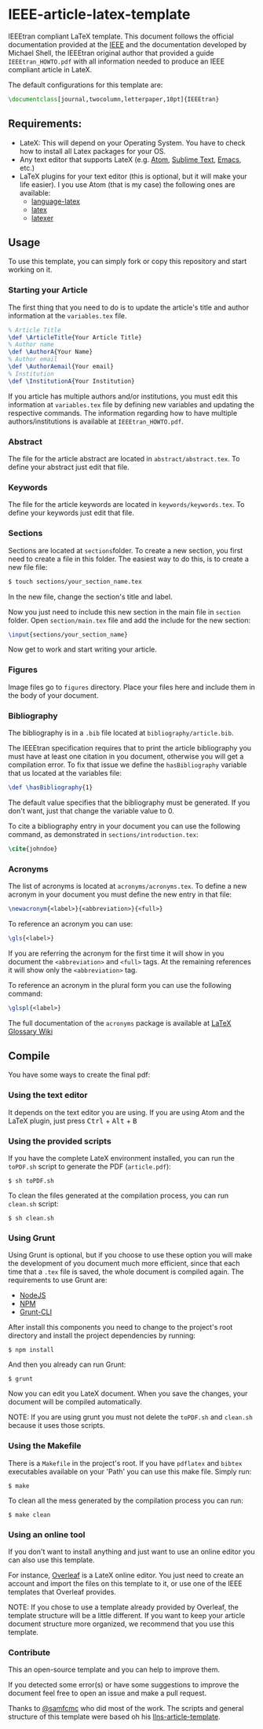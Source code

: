 # IEEE-article-latex-template

IEEEtran compliant LaTeX template. This document follows the official documentation provided at
the [IEEE](https://www.ieee.org/publications_standards/publications/authors/author_templates.html) and
the documentation developed by Michael Shell, the IEEEtran original author that provided a guide
``IEEEtran_HOWTO.pdf`` with all information needed to produce an IEEE compliant article in LateX.

The default configurations for this template are:

```latex
\documentclass[journal,twocolumn,letterpaper,10pt]{IEEEtran}
```
## Requirements:
* LateX: This will depend on your Operating System. You have to check how to install all Latex packages for your OS.
* Any text editor that supports LateX (e.g. [Atom](https://atom.io/), [Sublime Text](http://www.sublimetext.com/), [Emacs](https://www.gnu.org/software/emacs/), etc.)
* LaTeX plugins for your text editor (this is optional, but it will make your life easier).
I you use Atom (that is my case) the following ones are available:
  * [language-latex](https://atom.io/packages/language-latex)
  * [latex](https://atom.io/packages/latex)
  * [latexer](https://atom.io/packages/latexer)

## Usage
To use this template, you can simply fork or copy this repository and start working on it.

### Starting your Article
The first thing that you need to do is to update the article's title and author information at the ```variables.tex```
file.

```latex
% Article Title
\def \ArticleTitle{Your Article Title}
% Author name
\def \AuthorA{Your Name}
% Author email
\def \AuthorAemail{Your email}
% Institution
\def \InstitutionA{Your Institution}
```
If you article has multiple authors and/or institutions, you must edit this information at ```variables.tex```
file by defining new variables and updating the respective commands. The information regarding how to
have multiple authors/institutions is available at ``IEEEtran_HOWTO.pdf``.

### Abstract
The file for the article abstract are located in  ```abstract/abstract.tex```. To define your abstract
just edit that file.

### Keywords
The file for the article keywords are located in  ```keywords/keywords.tex```. To define your keywords
just edit that file.

### Sections
Sections are located at ```sections```folder.
To create a new section, you first need to create a file in this folder.
The easiest way to do this, is to create a new file file:

```sh
$ touch sections/your_section_name.tex
```

In the new file, change the section's title and label.

Now you just need to include this new section in the main file in ```section``` folder.
Open ```section/main.tex``` file and add the include for the new section:

```latex
\input{sections/your_section_name}
```

Now get to work and start writing your article.

### Figures
Image files go to ```figures``` directory.
Place your files here and include them in the body of your document.

### Bibliography
The bibliography is in a ``.bib`` file located at ```bibliography/article.bib```.

The IEEEtran specification requires that to print the article bibliography you must have at least
one citation in you document, otherwise you will get a compilation error. To fix that issue we
define the ``hasBibliography`` variable that us located at the variables file:

```latex
\def \hasBibliography{1}
```
The default value specifies that the bibliography must be generated. If you don't want, just that change the variable value to 0.

To cite a bibliography entry in your document you can use the following command, as demonstrated
in ```sections/introduction.tex```:

```latex
\cite{johndoe}
```

### Acronyms
The list of acronyms is located at ```acronyms/acronyms.tex```.  To define a new acronym in your document you must define the new entry in that file:

```latex
\newacronym{<label>}{<abbreviation>}{<full>}
```
To reference an acronym you can use:

```latex
\gls{<label>}
```
If you are referring the acronym for the first time it will show in you document the ```<abbreviation>``` and
```<full>``` tags. At the remaining references it will show only the ```<abbreviation>``` tag.

To reference an acronym in the plural form you can use the following command:

```latex
\glspl{<label>}
```

The full documentation of the ```acronyms``` package is available at [LaTeX Glossary Wiki](https://en.wikibooks.org/wiki/LaTeX/Glossary)

## Compile
You have some ways to create the final pdf:

### Using the text editor
It depends on the text editor you are using.
If you are using Atom and the LaTeX plugin, just press
<kbd>Ctrl</kbd> + <kbd>Alt</kbd> + <kbd>B</kbd>

### Using the provided scripts
If you have the complete LateX environment installed, you can run the ```toPDF.sh``` script to generate the PDF (```article.pdf```):
```
$ sh toPDF.sh
```

To clean the files generated at the compilation process, you can run ```clean.sh``` script:
```
$ sh clean.sh
```

### Using Grunt
Using Grunt is optional, but if you choose to use these option you will make the development of you document much more efficient, since that each time that a ``.tex`` file is saved, the whole document is compiled again. The requirements to use Grunt are:

- [NodeJS](https://nodejs.org/)
- [NPM](https://www.npmjs.com/)
- [Grunt-CLI](http://gruntjs.com/)

After install this components you need to change to the project's root directory and install
the project dependencies by running:
```
$ npm install
```
And then you already can run Grunt:
```
$ grunt
```
Now you can edit you LateX document. When you save the changes, your document will be compiled automatically.

NOTE: If you are using grunt you must not delete the ```toPDF.sh``` and ```clean.sh``` because it uses those scripts.

### Using the Makefile
There is a ```Makefile``` in the project's root.
If you have `pdflatex` and `bibtex` executables available on your 'Path' you can use this make file.
Simply run:
```
$ make
```

To clean all the mess generated by the compilation process you can run:
```
$ make clean
```

### Using an online tool
If you don't want to install anything and just want to use an online editor you can also use this template.

For instance, [Overleaf](https://www.overleaf.com) is a LateX online editor. You just need to create an account
and import the files on this template to it, or use one of the IEEE templates that Overleaf provides.

NOTE: If you chose to use a template already provided by Overleaf, the template structure will be a little
different. If you want to keep your article document structure more organized, we recommend that you use
this template.

### Contribute
This an open-source template and you can help to improve them.

If you detected some error(s) or have some suggestions to improve the document feel free to open an issue and make a pull request.

Thanks to [@samfcmc](https://github.com/samfcmc) who did most of the work. The scripts and general structure  of this template were based
oh his [llns-article-template](https://github.com/samfcmc/llncs-article-template).
